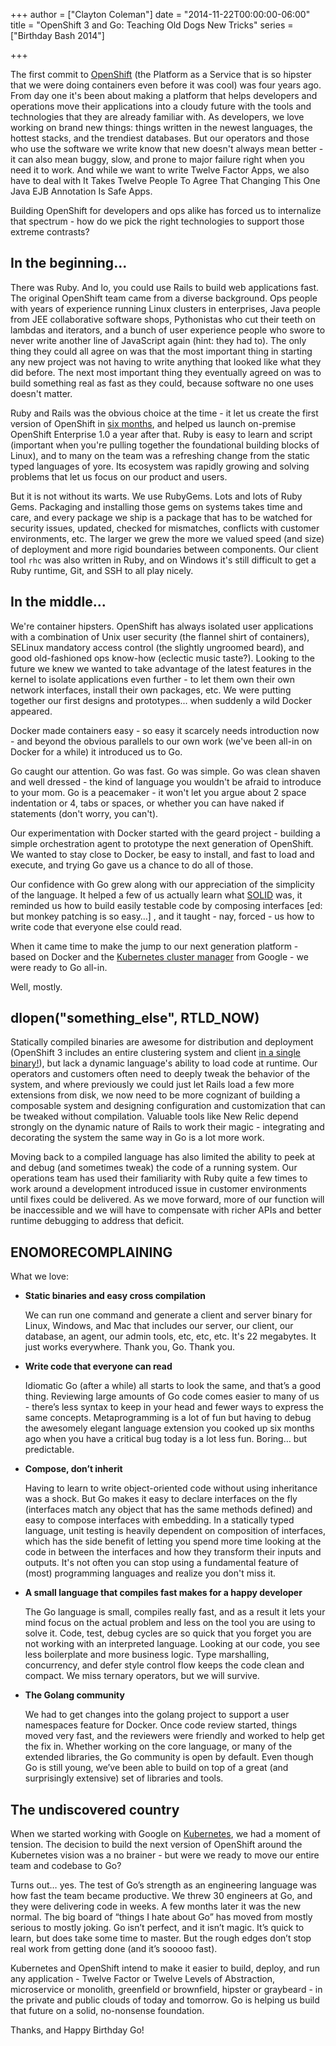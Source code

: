 +++
author = ["Clayton Coleman"]
date = "2014-11-22T00:00:00-06:00"
title = "OpenShift 3 and Go: Teaching Old Dogs New Tricks"
series = ["Birthday Bash 2014"]

+++

The first commit to [OpenShift](https://openshift.github.io) (the Platform as a Service that is so hipster that we were doing containers even before it was cool) was four years ago.  From day one it's been about making a platform that helps developers and operations move their applications into a cloudy future with the tools and technologies that they are already familiar with.  As developers, we love working on brand new things: things written in the newest languages, the hottest stacks, and the trendiest databases. But our operators and those who use the software we write know that new doesn't always mean better - it can also mean buggy, slow, and prone to major failure right when you need it to work.  And while we want to write Twelve Factor Apps, we also have to deal with It Takes Twelve People To Agree That Changing This One Java EJB Annotation Is Safe Apps.  

Building OpenShift for developers and ops alike has forced us to internalize that spectrum - how do we pick the right technologies to support those extreme contrasts?


In the beginning...
-------------------

There was Ruby.  And lo, you could use Rails to build web applications fast.  The original OpenShift team came from a diverse background.  Ops people with years of experience running Linux clusters in enterprises, Java people from JEE collaborative software shops, Pythonistas who cut their teeth on lambdas and iterators, and a bunch of user experience people who swore to never write another line of JavaScript again (hint: they had to).  The only thing they could all agree on was that the most important thing in starting any new project was not having to write anything that looked like what they did before.  The next most important thing they eventually agreed on was to build something real as fast as they could, because software no one uses doesn't matter.

Ruby and Rails was the obvious choice at the time - it let us create the first version of OpenShift in [six months](http://web.archive.org/web/20110504163157/http://openshift.redhat.com/app/), and helped us launch on-premise OpenShift Enterprise 1.0 a year after that.  Ruby is easy to learn and script (important when you're pulling together the foundational building blocks of Linux), and to many on the team was a refreshing change from the static typed languages of yore.  Its ecosystem was rapidly growing and solving problems that let us focus on our product and users.

But it is not without its warts.  We use RubyGems.  Lots and lots of Ruby Gems.  Packaging and installing those gems on systems takes time and care, and every package we ship is a package that has to be watched for security issues, updated, checked for mismatches, conflicts with customer environments, etc.  The larger we grew the more we valued speed (and size) of deployment and more rigid boundaries between components.  Our client tool `rhc` was also written in Ruby, and on Windows it's still difficult to get a Ruby runtime, Git, and SSH to all play nicely.


In the middle...
----------------

We're container hipsters.  OpenShift has always isolated user applications with a combination of Unix user security (the flannel shirt of containers), SELinux mandatory access control (the slightly ungroomed beard), and good old-fashioned ops know-how (eclectic music taste?).  Looking to the future we knew we wanted to take advantage of the latest features in the kernel to isolate applications even further - to let them own their own network interfaces, install their own packages, etc.  We were putting together our first designs and prototypes... when suddenly a wild Docker appeared.

Docker made containers easy - so easy it scarcely needs introduction now - and beyond the obvious parallels to our own work (we've been all-in on Docker for a while) it introduced us to Go.

Go caught our attention.  Go was fast.  Go was simple.  Go was clean shaven and well dressed - the kind of language you wouldn't be afraid to introduce to your mom.  Go is a peacemaker - it won't let you argue about 2 space indentation or 4, tabs or spaces, or whether you can have naked if statements (don't worry, you can't).

Our experimentation with Docker started with the geard project - building a simple orchestration agent to prototype the next generation of OpenShift.  We wanted to stay close to Docker, be easy to install, and fast to load and execute, and trying Go gave us a chance to do all of those.  

Our confidence with Go grew along with our appreciation of the simplicity of the language.  It helped a few of us actually learn what [SOLID](http://en.wikipedia.org/wiki/SOLID_(object-oriented_design)) was, it reminded us how to build easily testable code by composing interfaces [ed: but monkey patching is so easy…] , and it taught - nay, forced - us how to write code that everyone else could read.

When it came time to make the jump to our next generation platform - based on Docker and the [Kubernetes cluster manager](www.kubernetes.io) from Google - we were ready to Go all-in.

Well, mostly.


dlopen\(\"something_else\", RTLD_NOW\)
--------------------------------------

Statically compiled binaries are awesome for distribution and deployment (OpenShift 3 includes an entire clustering system and client [in a single binary!](https://github.com/openshift/origin/releases)), but lack a dynamic language's ability to load code at runtime.  Our operators and customers often need to deeply tweak the behavior of the system, and where previously we could just let Rails load a few more extensions from disk, we now need to be more cognizant of building a composable system and designing configuration and customization that can be tweaked without compilation.  Valuable tools like New Relic depend strongly on the dynamic nature of Rails to work their magic - integrating and decorating the system the same way in Go is a lot more work.

Moving back to a compiled language has also limited the ability to peek at and debug (and sometimes tweak) the code of a running system.  Our operations team has used their familiarity with Ruby quite a few times to work around a development introduced issue in customer environments until fixes could be delivered.  As we move forward, more of our function will be inaccessible and we will have to compensate with richer APIs and better runtime debugging to address that deficit.


ENOMORECOMPLAINING
------------------

What we love:

* **Static binaries and easy cross compilation**

  We can run one command and generate a client and server binary for Linux, Windows, and Mac that includes our server, our client, our database, an agent, our admin tools, etc, etc, etc.  It's 22 megabytes.  It just works everywhere.  Thank you, Go.  Thank you.

* **Write code that everyone can read**

  Idiomatic Go (after a while) all starts to look the same, and that’s a good thing.  Reviewing large amounts of Go code comes easier to many of us - there’s less syntax to keep in your head and fewer ways to express the same concepts.  Metaprogramming is a lot of fun but having to debug the awesomely elegant language extension you cooked up six months ago when you have a critical bug today is a lot less fun.  Boring… but predictable.

* **Compose, don’t inherit**

  Having to learn to write object-oriented code without using inheritance was a shock. But Go makes it easy to declare interfaces on the fly (interfaces match any object that has the same methods defined) and easy to compose interfaces with embedding.  In a statically typed language, unit testing is heavily dependent on composition of interfaces, which has the side benefit of letting you spend more time looking at the code in between the interfaces and how they transform their inputs and outputs.  It's not often you can stop using a fundamental feature of (most) programming languages and realize you don't miss it.

* **A small language that compiles fast makes for a happy developer**

  The Go language is small, compiles really fast, and as a result it lets your mind focus on the actual problem and less on the tool you are using to solve it.  Code, test, debug cycles are so quick that you forget you are not working with an interpreted language.  Looking at our code, you see less boilerplate and more business logic.  Type marshalling, concurrency, and defer style control flow keeps the code clean and compact.  We miss ternary operators, but we will survive.

* **The Golang community**

  We had to get changes into the golang project to support a user namespaces feature for Docker.  Once code review started, things moved very fast, and the reviewers were friendly and worked to help get the fix in.  Whether working on the core language, or many of the extended libraries, the Go community is open by default.  Even though Go is still young, we’ve been able to build on top of a great (and surprisingly extensive) set of libraries and tools.


The undiscovered country
----------------------------------

When we started working with Google on [Kubernetes](https://kubernetes.io), we had a moment of tension.  The decision to build the next version of OpenShift around the Kubernetes vision was a no brainer - but were we ready to move our entire team and codebase to Go?

Turns out… yes.  The test of Go’s strength as an engineering language was how fast the team became productive.  We threw 30 engineers at Go, and they were delivering code in weeks.  A few months later it was the new normal.  The big board of “things I hate about Go” has moved from mostly serious to mostly joking.  Go isn’t perfect, and it isn’t magic.  It’s quick to learn, but does take some time to master.  But the rough edges don’t stop real work from getting done (and it’s sooooo fast).

Kubernetes and OpenShift intend to make it easier to build, deploy, and run any application - Twelve Factor or Twelve Levels of Abstraction, microservice or monolith, greenfield or brownfield, hipster or graybeard - in the private and public clouds of today and tomorrow.  Go is helping us build that future on a solid, no-nonsense foundation.

Thanks, and Happy Birthday Go! 
